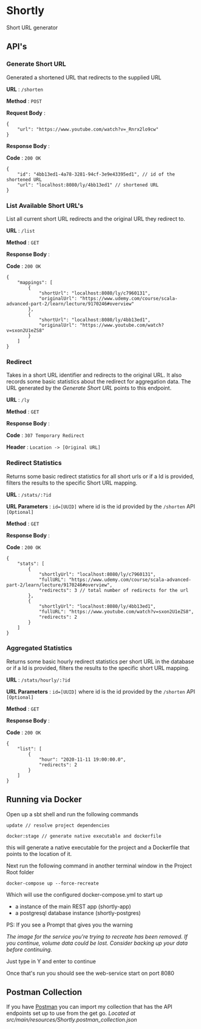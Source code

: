 # Shortly
Short URL generator

## API's

### Generate Short URL

Generated a shortened URL that redirects to the supplied URL

**URL** : `/shorten`

**Method** : `POST`

**Request Body** :
    
    {
        "url": "https://www.youtube.com/watch?v=_Rnrx2lo9cw"
    }

**Response Body** :

**Code** : `200 OK`

    {
        "id": "4bb13ed1-4a78-3281-94cf-3e9e43395ed1", // id of the shortened URL
        "url": "localhost:8080/ly/4bb13ed1" // shortened URL
    }


### List Available Short URL's

List all current short URL redirects and the original URL they redirect to.

**URL** : `/list`

**Method** : `GET`

**Response Body** :

**Code** : `200 OK`

    {
        "mappings": [
            {
                "shortUrl": "localhost:8080/ly/c7960131",
                "originalUrl": "https://www.udemy.com/course/scala-advanced-part-2/learn/lecture/9170246#overview"
            },
            {
                "shortUrl": "localhost:8080/ly/4bb13ed1",
                "originalUrl": "https://www.youtube.com/watch?v=sxon2U1eZS8"
            }
        ]
    }

### Redirect

Takes in a short URL identifier and redirects to the original URL.
It also records some basic statistics about the redirect for aggregation data.
The URL generated by the *Generate Short URL* points to this endpoint.

**URL** : `/ly`

**Method** : `GET`

**Response Body** :

**Code** : `307 Temporary Redirect`

**Header** : `Location -> [Original URL]`

### Redirect Statistics

Returns some basic redirect statistics for all short urls or 
if a Id is provided, filters the results to the specific Short URL mapping.

**URL** : `/stats/:?id`

**URL Parameters** : `id=[UUID]` where id is the id provided by the `/shorten` API `[Optional]`

**Method** : `GET`

**Response Body** :

**Code** : `200 OK`

    {
        "stats": [
            {
                "shortlyUrl": "localhost:8080/ly/c7960131",
                "fullURL": "https://www.udemy.com/course/scala-advanced-part-2/learn/lecture/9170246#overview",
                "redirects": 3 // total number of redirects for the url
            },
            {
                "shortlyUrl": "localhost:8080/ly/4bb13ed1",
                "fullURL": "https://www.youtube.com/watch?v=sxon2U1eZS8",
                "redirects": 2
            }
        ]
    }

### Aggregated Statistics

Returns some basic hourly redirect statistics per short URL in the database or 
if a Id is provided, filters the results to the specific short URL mapping.

**URL** : `/stats/hourly/:?id`

**URL Parameters** : `id=[UUID]` where id is the id provided by the `/shorten` API `[Optional]`

**Method** : `GET`

**Response Body** :

**Code** : `200 OK`

    {
        "list": [
            {
                "hour": "2020-11-11 19:00:00.0",
                "redirects": 2
            }
        ]
    }
    
## Running via Docker

Open up a sbt shell and run the following commands

    update // resolve project dependencies

    docker:stage // generate native executable and dockerfile
    
this will generate a native executable for the project 
and a Dockerfile that points to the location of it.

Next run the following command in another terminal window in the Project Root folder

    docker-compose up --force-recreate
    
Which will use the configured docker-compose.yml to start up
 - a instance of the main REST app (shortly-app)
 - a  postgresql database instance (shortly-postgres)
 
PS: If you see a Prompt that gives you the warning

 *The image for the service you're trying to recreate has been removed. If you continue, volume data could be lost. Consider backing up your data before continuing.*
 
 Just type in Y and enter to continue
 
Once that's run you should see the web-service start on port 8080

## Postman Collection

If you have [Postman](https://www.postman.com/) you can import my collection
 that has the API endpoints set up to use from the get go. *Located at src/main/resources/Shortly.postman_collection.json*

